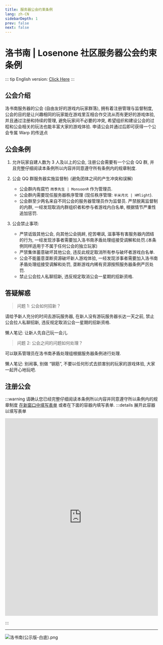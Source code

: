 ```yaml
---
title: 服务器公会约束条例
lang: zh-CN
sidebarDepth: 1
prev: false
next: false
---
```


# 洛书南 | Losenone 社区服务器公会约束条例

::: tip
English version: [Click Here](/en/docs/public_files/guild_rules.md)
:::

## 公会介绍

洛书南服务器的公会 (自由友好的游戏内玩家群落), 拥有着注册管理与监督制度, 公会的目的是让兴趣相同的玩家能在游戏里互相合作交流从而有更好的游戏体验, 并且通过注册和持续的管理, 避免玩家间不必要的冲突, 希望组织和建设公会的过程和公会相关的玩法也能丰富大家的游戏体验. 申请公会并通过后即可获得一个公会专属 Warp 的传送点

## 公会条例

1. 允许玩家自建人数为 3 人及以上的公会, 注册公会需要有一个公会 QQ 群, 并且完整仔细阅读本条例所以内容并同意遵守所有条例内的规章制度.

2. 公会 QQ 群服务器实施监督制: (避免团体之间的产生冲突和误解)

    - 公会群内有腐竹 `雨季先生 | MonsoonR` 作为管理员.
    - 公会群内需要现任服务器秩序管理 (现任秩序管理: `半米月光 | HMlight`).
    - 公会群至少两名来自不同公会的服务器管理员作为监督员.
      严禁脱离监督制的内群, 一经发现取消内群组织者和参与者游戏内白名单, 根据情节严重性追加惩罚.

3. 公会禁止事项:

    - 严禁诋毁其他公会, 向其他公会挑衅, 挖苦嘲讽, 滋事等有害服务器内团结的行为, 一经发现涉事者需要加入洛书南矛盾处理组接受调解和处罚.(本条例同样适用于不属于任何公会的独立玩家)
    - 严禁集体蓄意破坏其他公会, 违反此规定取消所有参与破坏者游戏白名单.
    - 公会不能蓄意垄断资源破坏新人游戏体验, 一经发现涉事者需要加入洛书南矛盾处理组接受调解和处罚, 垄断游戏内稀有资源按照服务器条例严厉处罚.
    - 禁止公会拉人私聊招新, 违反规定取消公会一星期的招新资格.

## 答疑解惑

> 问题 1: 公会如何招新？

请给予新人充分的时间去游玩服务器, 在新人没有游玩服务器长达一天之前, 禁止公会拉人私聊招新, 违反规定取消公会一星期的招新资格.

懒人笔记: 让新人先自己玩一会儿.

> 问题 2: 公会之间的问题如何处理？

可以联系管理员在洛书南矛盾处理组根据服务器条例进行处理.

懒人笔记: 别闹事, 别做 “钢筋”, 不要以任何形式去损害别的玩家的游戏体验, 大家一起开心地玩吧.

## 注册公会

:::warning 请确认您已经完整仔细阅读本条例所以内容并同意遵守所以条例内的规章制度
[在新窗口中填写表单](https://shimo.im/forms/913JVnM1pLiD6R3E/fill) 或者在下面的容器内填写表单.
:::details 展开此容器以填写表单

<iframe src="https://shimo.im/forms/913JVnM1pLiD6R3E/fill" frameborder="0" scrolling="yes" width="100%" height="650px"></iframe>

:::

---

![洛书南(公示版-白底).png](https://pic.baixiongz.com/uploads/2021/01/25/95c3132bee345.png)

